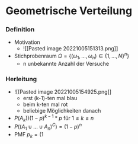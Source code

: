 # Geometrische Verteilung
### Definition
+ Motivation 
	+ ![[Pasted image 20221005151313.png]]
+ Stichprobenraum $Ω=\{(ω_1,...,ω_n)∈\{1,...,N\}^n\}$
	+ n unbekannte Anzahl der Versuche

### Herleitung
+ ![[Pasted image 20221005154925.png]]
	+ erst (k-1)-ten mal blau
	+ beim k-ten mal rot
	+ beliebige Möglichkeiten danach
+ $P(A_k))(1-p)^{k-1}*p$ für $1≤k≤n$
+ $P((A_1∪...∪A_n)^C)=(1-p)^n$
+ PMF $p_k=(1$